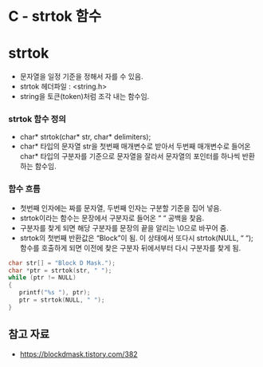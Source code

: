 # C - strtok 함수

# strtok

- 문자열을 일정 기준을 정해서 자를 수 있음.
- strtok 헤더파일 : <string.h>
- string을 토큰(token)처럼 조각 내는 함수임.

### strtok 함수 정의

- char* strtok(char* str, char* delimiters);
- char* 타입의 문자열 str을 첫번째 매개변수로 받아서 두번째 매개변수로 들어온 char* 타입의 구분자를 기준으로 문자열을 잘라서 문자열의 포인터를 하나씩 반환하는 함수임.

### 함수 흐름

- 첫번째 인자에는 짜를 문자열, 두번째 인자는 구분할 기준을 집어 넣음.
- strtok이라는 함수는 문장에서 구분자로 들어온 “ “ 공백을 찾음.
- 구분자를 찾게 되면 해당 구분자를 문장의 끝을 알리는 \0으로 바꾸어 줌.
- strtok의 첫번째 반환값은 “Block”이 됨. 이 상태에서 또다시 strtok(NULL, “ “); 함수를 호출하게 되면 이전에 찾은 구분자 뒤에서부터 다시 구분자를 찾게 됨.

```c
char str[] = "Block D Mask.");
char *ptr = strtok(str, " ");
while (ptr != NULL)
{
   printf("%s "), ptr);
   ptr = strtok(NULL, " ");
}
```

## 참고 자료

- https://blockdmask.tistory.com/382